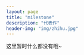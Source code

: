```yaml
---
layout: page
title: "milestone"
description: "代表作"
header-img: "img/zhihu.jpg"
---
```


这里暂时什么都没有哦~




